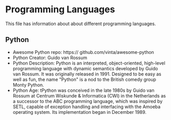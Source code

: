 # Programming Languages
This file has information about  about different programming languages.

## Python
- Awesome Python repo: https:// github.com/vinta/awesome-python
- Python Creator: Guido van Rossum
- Python Description: Python is an interpreted, object-oriented, high-level programming language with dynamic semantics developed by Guido van Rossum. It was originally released in 1991. Designed to be easy as well as fun, the name "Python" is a nod to the British comedy group Monty Python.
- Python Age: tPython was conceived in the late 1980s by Guido van Rossum at Centrum Wiskunde & Informatica (CWI) in the Netherlands as a successor to the ABC programming language, which was inspired by SETL, capable of exception handling and interfacing with the Amoeba operating system. Its implementation began in December 1989.
